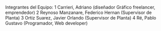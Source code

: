 





Integrantes del Equipo: 
                     1 Carrieri, Adriano (diseñador Gráfico freelancer, emprendedor)
                     2 Reynoso Manzanare, Federico Hernan  (Supervisor de Planta)
                     3 Ortiz Suarez, Javier Orlando (Supervisor de Planta)
                     4 Ré, Pablo Gustavo (Programador, Web developer)
